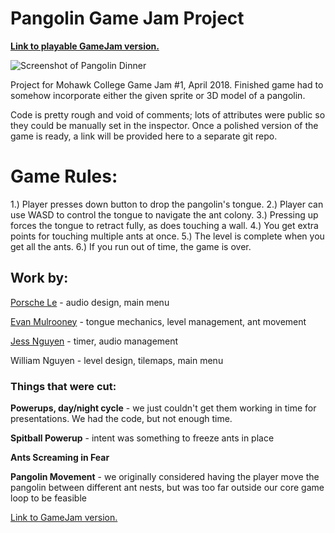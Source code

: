# Pangolin Game Jam Project

**[Link to playable GameJam version.](https://dog-eared.github.io/Pangolin_WebGL/Pangolin_WebGL/)**

![Screenshot of Pangolin Dinner](https://raw.githubusercontent.com/dog-eared/PangolinGameJam/master/Screenshot.png)

Project for Mohawk College Game Jam #1, April 2018. Finished game had to somehow incorporate either the given sprite or 3D model of a pangolin. 

Code is pretty rough and void of comments; lots of attributes were public so they could be manually set in the inspector. Once a polished version of the game is ready, a link will be provided here to a separate git repo.

# Game Rules:
1.) Player presses down button to drop the pangolin's tongue.
2.) Player can use WASD to control the tongue to navigate the ant colony.
3.) Pressing up forces the tongue to retract fully, as does touching a wall.
4.) You get extra points for touching multiple ants at once.
5.) The level is complete when you get all the ants.
6.) If you run out of time, the game is over.


## Work by:

[Porsche Le](https://github.com/PorscheLe7) - audio design, main menu

[Evan Mulrooney](https://dog-eared.github.io) - tongue mechanics, level management, ant movement 

[Jess Nguyen](https://github.com/Jess-Nguy) - timer, audio management

William Nguyen - level design, tilemaps, main menu 

### Things that were cut:

**Powerups, day/night cycle** - we just couldn't get them working in time for presentations. We had the code, but not enough time.

**Spitball Powerup** - intent was something to freeze ants in place

**Ants Screaming in Fear** 

**Pangolin Movement** - we originally considered having the player move the pangolin between different ant nests, but was too far outside our core game loop to be feasible

[Link to GameJam version.](https://dog-eared.github.io/Pangolin_WebGL/)

